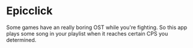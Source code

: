 # Epicclick
Some games have an really boring OST while you're fighting. So this app plays some song in your playlist when it reaches certain CPS you determined.

